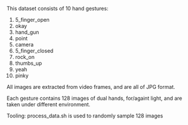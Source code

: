 This dataset consists of 10 hand gestures:

1. 5_finger_open
2. okay
3. hand_gun
4. point
5. camera
6. 5_finger_closed
7. rock_on
8. thumbs_up
9. yeah
10. pinky

All images are extracted from video frames, and are all of JPG format.

Each gesture contains 128 images of dual hands, for/againt light, and are taken under different environment.

Tooling:
process_data.sh is used to randomly sample 128 images